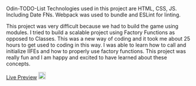 Odin-TODO-List
Technologies used in this project are HTML, CSS, JS. Including Date FNs.
Webpack was used to bundle and ESLint for linting.

This project was very difficult because we had to build the game using modules. I tried to build a scalable project using Factory Functions as opposed to Classes. This was a new way of coding and it took me about 25 hours to get used to coding in this way. I was able to learn how to call and initialize IIFEs and how to properly use factory functions. This project was really fun and I am happy and excited to have learned about these concepts.


<a href='https://triniluke.github.io/odin-todo/'>Live Preview</a> <img class="emoji" alt="slightly_smiling_face" height="20" width="20" src="https://github.githubassets.com/images/icons/emoji/unicode/1f642.png">
